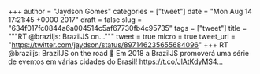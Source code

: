 
+++
author = "Jaydson Gomes"
categories = ["tweet"]
date = "Mon Aug 14 17:21:45 +0000 2017"
draft = false
slug = "634f017fc0844a6a004514c5af67730fb4c95735"
tags = ["tweet"]
title = """RT @braziljs: BrazilJS on..."""
tweet = true
micro = true
tweet_url = "https://twitter.com/jaydson/status/897146235655684096"
+++
RT @braziljs: BrazilJS on the road 🤘 Em 2018 a BrazilJS promoverá uma série de eventos em várias cidades do Brasil!
https://t.co/JlAtKdyMS4…
